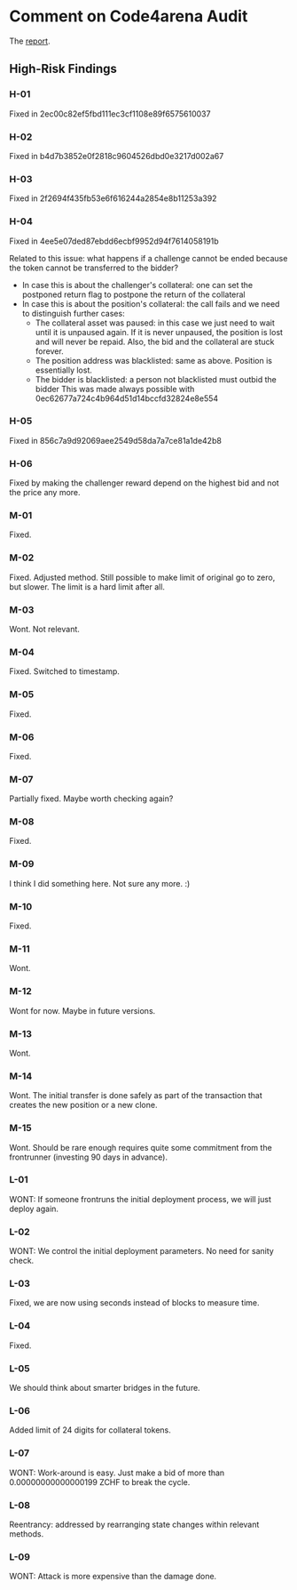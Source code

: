 # Comment on Code4arena Audit

The [report](https://code4rena.com/reports/2023-04-frankencoin).

## High-Risk Findings

### H-01

Fixed in 2ec00c82ef5fbd111ec3cf1108e89f6575610037

### H-02

Fixed in b4d7b3852e0f2818c9604526dbd0e3217d002a67

### H-03

Fixed in 2f2694f435fb53e6f616244a2854e8b11253a392

### H-04

Fixed in 4ee5e07ded87ebdd6ecbf9952d94f7614058191b

Related to this issue: what happens if a challenge cannot be ended because the token cannot be transferred to the bidder?
- In case this is about the challenger's collateral: one can set the postponed return flag to postpone the return of the collateral
- In case this is about the position's collateral: the call fails and we need to distinguish further cases:
  - The collateral asset was paused: in this case we just need to wait until it is unpaused again. If it is never unpaused,
    the position is lost and will never be repaid. Also, the bid and the collateral are stuck forever.
  - The position address was blacklisted: same as above. Position is essentially lost.
  - The bidder is blacklisted: a person not blacklisted must outbid the bidder
    This was made always possible with 0ec62677a724c4b964d51d14bccfd32824e8e554

### H-05

Fixed in 856c7a9d92069aee2549d58da7a7ce81a1de42b8

### H-06

Fixed by making the challenger reward depend on the highest bid and not the price any more.

### M-01

Fixed.

### M-02

Fixed. Adjusted method. Still possible to make limit of original go to zero, but slower. The limit is a hard limit after all.

### M-03

Wont. Not relevant.

### M-04

Fixed. Switched to timestamp.

### M-05

Fixed.

### M-06

Fixed.

### M-07

Partially fixed. Maybe worth checking again?

### M-08

Fixed.

### M-09

I think I did something here. Not sure any more. :)

### M-10

Fixed.

### M-11

Wont.

### M-12

Wont for now. Maybe in future versions.

### M-13

Wont.

### M-14

Wont. The initial transfer is done safely as part of the transaction that creates the new position or a new clone.

### M-15

Wont. Should be rare enough requires quite some commitment from the frontrunner (investing 90 days in advance).

### L-01

WONT: If someone frontruns the initial deployment process, we will just deploy again.

### L-02

WONT: We control the initial deployment parameters. No need for sanity check.

### L-03

Fixed, we are now using seconds instead of blocks to measure time.

### L-04

Fixed.

### L-05

We should think about smarter bridges in the future.

### L-06

Added limit of 24 digits for collateral tokens.

### L-07

WONT: Work-around is easy. Just make a bid of more than 0.00000000000000199 ZCHF to break the cycle.

### L-08

Reentrancy: addressed by rearranging state changes within relevant methods.

### L-09

WONT: Attack is more expensive than the damage done.

